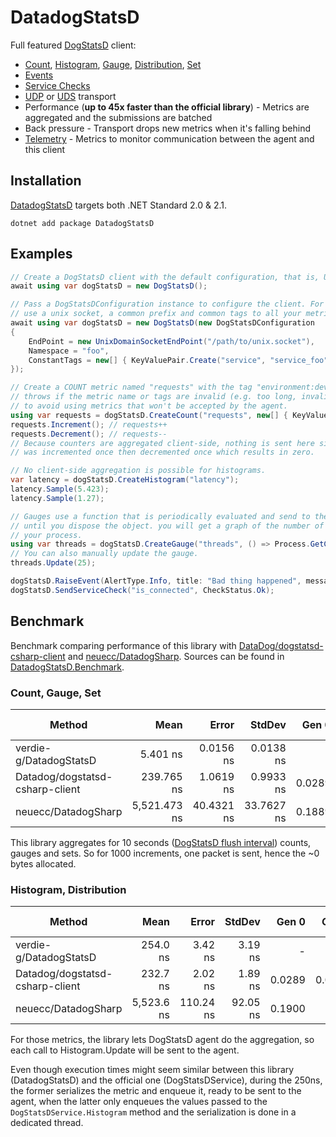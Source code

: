 # DatadogStatsD
Full featured [DogStatsD](https://docs.datadoghq.com/developers/dogstatsd) client:
- [Count](https://docs.datadoghq.com/developers/metrics/types/?tab=count#metric-types),
  [Histogram](https://docs.datadoghq.com/developers/metrics/types/?tab=count#metric-types),
  [Gauge](https://docs.datadoghq.com/developers/metrics/types/?tab=gauge#metric-types),
  [Distribution](https://docs.datadoghq.com/developers/metrics/types/?tab=distribution#metric-types),
  [Set](https://statsd.readthedocs.io/en/v3.2.1/types.html#sets)
- [Events](https://docs.datadoghq.com/events)
- [Service Checks](https://docs.datadoghq.com/developers/service_checks)
- [UDP](https://docs.datadoghq.com/developers/dogstatsd/?tab=hostagent#how-it-works) or
  [UDS](https://docs.datadoghq.com/developers/dogstatsd/unix_socket) transport
- Performance (**up to 45x faster than the official library**) - Metrics are aggregated and the submissions are batched
- Back pressure - Transport drops new metrics when it's falling behind
- [Telemetry](https://docs.datadoghq.com/developers/dogstatsd/high_throughput/?tab=go#client-side-telemetry) -
  Metrics to monitor communication between the agent and this client

## Installation
[DatadogStatsD](https://www.nuget.org/packages/DatadogStatsD) targets both .NET Standard 2.0 & 2.1.

`dotnet add package DatadogStatsD`

## Examples

```csharp
// Create a DogStatsD client with the default configuration, that is, UDP on port 8125.
await using var dogStatsD = new DogStatsD();

// Pass a DogStatsDConfiguration instance to configure the client. For example, to
// use a unix socket, a common prefix and common tags to all your metrics:
await using var dogStatsD = new DogStatsD(new DogStatsDConfiguration
{
    EndPoint = new UnixDomainSocketEndPoint("/path/to/unix.socket"),
    Namespace = "foo",
    ConstantTags = new[] { KeyValuePair.Create("service", "service_foo") },
});

// Create a COUNT metric named "requests" with the tag "environment:dev". The method
// throws if the metric name or tags are invalid (e.g. too long, invalid characters)
// to avoid using metrics that won't be accepted by the agent.
using var requests = dogStatsD.CreateCount("requests", new[] { KeyValuePair.Create("env", "dev") });
requests.Increment(); // requests++
requests.Decrement(); // requests--
// Because counters are aggregated client-side, nothing is sent here since the metric
// was incremented once then decremented once which results in zero.

// No client-side aggregation is possible for histograms.
var latency = dogStatsD.CreateHistogram("latency");
latency.Sample(5.423);
latency.Sample(1.27);

// Gauges use a function that is periodically evaluated and send to the agent. Here,
// until you dispose the object. you will get a graph of the number of threads in
// your process.
using var threads = dogStatsD.CreateGauge("threads", () => Process.GetCurrentProcess().Threads.Count);
// You can also manually update the gauge.
threads.Update(25);

dogStatsD.RaiseEvent(AlertType.Info, title: "Bad thing happened", message: "This happened");
dogStatsD.SendServiceCheck("is_connected", CheckStatus.Ok);
```

## Benchmark

Benchmark comparing performance of this library
with [DataDog/dogstatsd-csharp-client](https://github.com/DataDog/dogstatsd-csharp-client)
and [neuecc/DatadogSharp](https://github.com/neuecc/DatadogSharp).
Sources can be found in [DatadogStatsD.Benchmark](https://github.com/verdie-g/DatadogStatsD/blob/master/DatadogStatsD.Benchmark/Program.cs).

### Count, Gauge, Set

|                          Method |         Mean |      Error |     StdDev |  Gen 0 |  Gen 1 | Gen 2 | Allocated |
|-------------------------------- |-------------:|-----------:|-----------:|-------:|-------:|------:|----------:|
|          verdie-g/DatadogStatsD |     5.401 ns |  0.0156 ns |  0.0138 ns |      - |      - |     - |         - |
| Datadog/dogstatsd-csharp-client |   239.765 ns |  1.0619 ns |  0.9933 ns | 0.0289 | 0.0004 |     - |      91 B |
|             neuecc/DatadogSharp | 5,521.473 ns | 40.4321 ns | 33.7627 ns | 0.1889 |      - |     - |     599 B |

This library aggregates for 10 seconds ([DogStatsD flush interval](https://docs.datadoghq.com/developers/dogstatsd/data_aggregation/#how-is-aggregation-performed-with-the-dogstatsd-server))
counts, gauges and sets. So for 1000 increments, one packet is sent, hence the ~0 bytes allocated.

### Histogram, Distribution

|                          Method |       Mean |     Error |   StdDev |  Gen 0 |  Gen 1 | Gen 2 | Allocated |
|-------------------------------- |-----------:|----------:|---------:|-------:|-------:|------:|----------:|
|          verdie-g/DatadogStatsD |   254.0 ns |   3.42 ns |  3.19 ns |      - |      - |     - |         - |
| Datadog/dogstatsd-csharp-client |   232.7 ns |   2.02 ns |  1.89 ns | 0.0289 | 0.0004 |     - |      91 B |
|             neuecc/DatadogSharp | 5,523.6 ns | 110.24 ns | 92.05 ns | 0.1900 |      - |     - |     599 B |

For those metrics, the library lets DogStatsD agent do the aggregation, so each 
call to Histogram.Update will be sent to the agent.

Even though execution times might seem similar between this library (DatadogStatsD)
and the official one (DogStatsDService), during the 250ns, the former serializes
the metric and enqueue it, ready to be sent to the agent, when the latter only
enqueues the values passed to the `DogStatsDService.Histogram` method and the
serialization is done in a dedicated thread.
